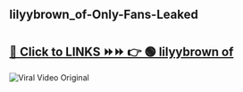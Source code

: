 
 ## lilyybrown_of-Only-Fans-Leaked

# <h2><a href="https://clipsfans.com/lilyybrown_of&ref=git">🔗 Click to LINKS ⏩⏩ 👉 🟢 lilyybrown of </a></h2>

<a href="https://clipsfans.com/lilyybrown_of&ref=git" rel="nofollow" data-target="animated-image.originalLink"><img src="https://i.ibb.co.com/xMMVF88/686577567.gif" alt="Viral Video Original" style="max-width: 100%; display: inline-block;" data-target="animated-image.originalImage"></a>

